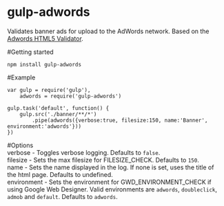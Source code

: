 # gulp-adwords
Validates banner ads for upload to the AdWords network. Based on the [Adwords HTML5 Validator](https://h5validator.appspot.com/adwords).

#Getting started  
```
npm install gulp-adwords
```

#Example  
```
var gulp = require('gulp'),
	adwords = require('gulp-adwords')

gulp.task('default', function() {
	gulp.src('./banner/**/*')
		.pipe(adwords({verbose:true, filesize:150, name:'Banner', environment:'adwords'}))
})
```

#Options  
verbose - Toggles verbose logging. Defaults to `false`.  
filesize - Sets the max filesize for FILESIZE_CHECK. Defaults to `150`.  
name - Sets the name displayed in the log. If none is set, uses the title of the html page. Defaults to undefined.  
environment - Sets the environment for GWD_ENVIRONMENT_CHECK if using Google Web Designer. Valid environments are `adwords`, `doubleclick`, `admob` and `default`. Defaults to `adwords`.
